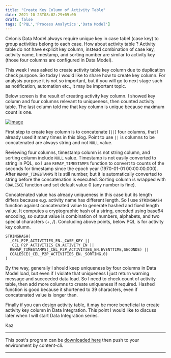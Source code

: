 ```yaml
---
title: "Create Key Column of Activity Table"
date: 2021-10-23T08:02:29+09:00
draft: false
tags: ['PQL','Process Analytics','Data Model']
---
```


Celonis Data Model always require unique key in case tabel (case key) to group activities belong to each case. How about activity table ? Activity table do not have explicit key column, instead combination of case key, activity name, timestamp, and sorting number are similar to activity key (those four columns are configured in Data Model). 

This week I was asked to create activity table key column due to duplication check purpose. So today I would like to share how to create key column. For analysis purpose it is not so important, but if you will go to next stage such as notification, automation etc., it may be important topic.

Below screen is the result of creating activity key column. I showed key column and four columns relevant to uniqueness, then counted activity table. The last column told me that key column is unique because maximum count is one.

[![image](https://user-images.githubusercontent.com/67397583/138547491-5ff2a9dc-45c1-4d2f-ac8f-903bb0582079.png)](https://user-images.githubusercontent.com/67397583/138547491-5ff2a9dc-45c1-4d2f-ac8f-903bb0582079.png)

First step to create key column is to concatenate (`||`) four columns, that I already used it many times in this blog. Point to use `||` is columns to be concatenated are always string and not `NULL` value. 

Reviewing four columns, timestamp column is not string column, and sorting column include `NULL` value. Timestamp is not easily converted to string in PQL, so I use `REMAP_TIMESTAMPS` function to convert to counts of the seconds for timestamp since the epoch year (1970-01-01 00:00:00.000). After `REMAP_TIMESTAMPS` it is still number, but it is automatically converted to string before the concatenation is executed. Sorting column is wrapped with `COALESCE` function and set default value 0 (any number is fine).

Concatenated value has already uniqueness in this case but its length differs because e.g. activity name has different length. So I use `STRINGHASH` function against concatenated value to generate hashed and fixed length value. It computes a cryptographic hash of a string, encoded using base64 encoding, so output value is combination of numbers, alphabets, and two special characters (+, /). Concluding above points, below PQL is for activity key column.

```
STRINGHASH(
  _CEL_P2P_ACTIVITIES_EN._CASE_KEY ||
  _CEL_P2P_ACTIVITIES_EN.ACTIVITY_EN ||
  REMAP_TIMESTAMPS(_CEL_P2P_ACTIVITIES_EN.EVENTTIME,SECONDS) ||
  COALESCE(_CEL_P2P_ACTIVITIES_EN._SORTING,0)
)
```

By the way, generally I should keep uniqueness by four columns in Data Model load, but even if I violate that uniqueness I just return warning message and succeeded data load. So I need to check count of activity table, then add more columns to create uniqueness if required. Hashed function is good because it shortened to 39 characters, even if concatenated value is longer than.

Finally if you can design activity table, it may be more beneficial to create activity key column in Data Integration. This point I would like to discuss later when I will start Data Integration series.

Kaz

---

This post's program can be [downloaded here](../../examples/p2p_analysis_20211023.json) then push to your environment by content-cli.

---

